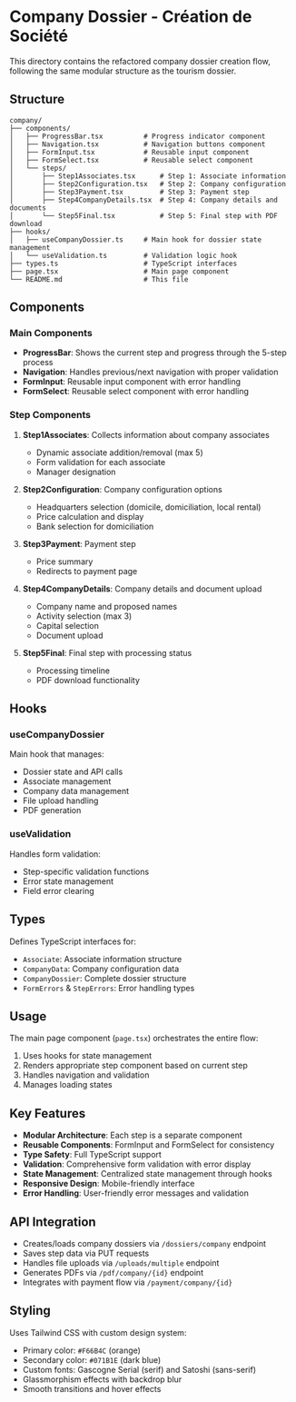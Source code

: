 # Company Dossier - Création de Société

This directory contains the refactored company dossier creation flow, following the same modular structure as the tourism dossier.

## Structure

```
company/
├── components/
│   ├── ProgressBar.tsx          # Progress indicator component
│   ├── Navigation.tsx           # Navigation buttons component
│   ├── FormInput.tsx            # Reusable input component
│   ├── FormSelect.tsx           # Reusable select component
│   └── steps/
│       ├── Step1Associates.tsx      # Step 1: Associate information
│       ├── Step2Configuration.tsx   # Step 2: Company configuration
│       ├── Step3Payment.tsx         # Step 3: Payment step
│       ├── Step4CompanyDetails.tsx  # Step 4: Company details and documents
│       └── Step5Final.tsx           # Step 5: Final step with PDF download
├── hooks/
│   ├── useCompanyDossier.ts     # Main hook for dossier state management
│   └── useValidation.ts         # Validation logic hook
├── types.ts                     # TypeScript interfaces
├── page.tsx                     # Main page component
└── README.md                    # This file
```

## Components

### Main Components

- **ProgressBar**: Shows the current step and progress through the 5-step process
- **Navigation**: Handles previous/next navigation with proper validation
- **FormInput**: Reusable input component with error handling
- **FormSelect**: Reusable select component with error handling

### Step Components

1. **Step1Associates**: Collects information about company associates
   - Dynamic associate addition/removal (max 5)
   - Form validation for each associate
   - Manager designation

2. **Step2Configuration**: Company configuration options
   - Headquarters selection (domicile, domiciliation, local rental)
   - Price calculation and display
   - Bank selection for domiciliation

3. **Step3Payment**: Payment step
   - Price summary
   - Redirects to payment page

4. **Step4CompanyDetails**: Company details and document upload
   - Company name and proposed names
   - Activity selection (max 3)
   - Capital selection
   - Document upload

5. **Step5Final**: Final step with processing status
   - Processing timeline
   - PDF download functionality

## Hooks

### useCompanyDossier
Main hook that manages:
- Dossier state and API calls
- Associate management
- Company data management
- File upload handling
- PDF generation

### useValidation
Handles form validation:
- Step-specific validation functions
- Error state management
- Field error clearing

## Types

Defines TypeScript interfaces for:
- `Associate`: Associate information structure
- `CompanyData`: Company configuration data
- `CompanyDossier`: Complete dossier structure
- `FormErrors` & `StepErrors`: Error handling types

## Usage

The main page component (`page.tsx`) orchestrates the entire flow:
1. Uses hooks for state management
2. Renders appropriate step component based on current step
3. Handles navigation and validation
4. Manages loading states

## Key Features

- **Modular Architecture**: Each step is a separate component
- **Reusable Components**: FormInput and FormSelect for consistency
- **Type Safety**: Full TypeScript support
- **Validation**: Comprehensive form validation with error display
- **State Management**: Centralized state management through hooks
- **Responsive Design**: Mobile-friendly interface
- **Error Handling**: User-friendly error messages and validation

## API Integration

- Creates/loads company dossiers via `/dossiers/company` endpoint
- Saves step data via PUT requests
- Handles file uploads via `/uploads/multiple` endpoint
- Generates PDFs via `/pdf/company/{id}` endpoint
- Integrates with payment flow via `/payment/company/{id}`

## Styling

Uses Tailwind CSS with custom design system:
- Primary color: `#F66B4C` (orange)
- Secondary color: `#071B1E` (dark blue)
- Custom fonts: Gascogne Serial (serif) and Satoshi (sans-serif)
- Glassmorphism effects with backdrop blur
- Smooth transitions and hover effects
